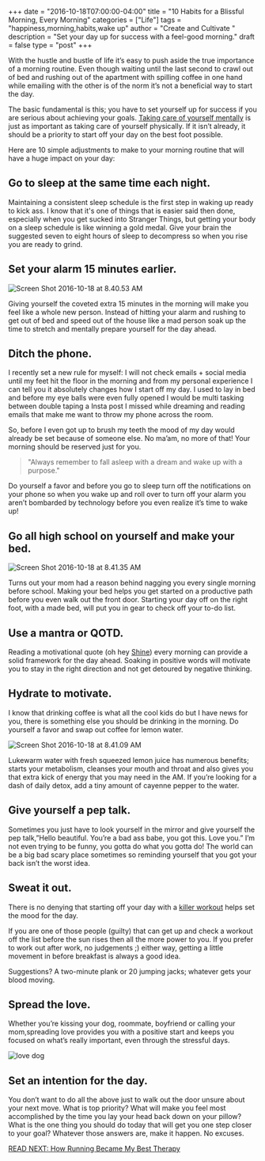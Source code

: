 +++
  date = "2016-10-18T07:00:00-04:00"
  title = "10 Habits for a Blissful Morning, Every Morning"
  categories = ["Life"]
  tags = "happiness,morning,habits,wake up"
  author = "Create and Cultivate "
  description = "Set your day up for success with a feel-good morning."
  draft = false
  type = "post"
+++



<span class="dropcap">W</span>ith the hustle and bustle of life it’s easy to push aside the true importance of a morning routine. Even though waiting until the last second to crawl out of bed and rushing out of the apartment with spilling coffee in one hand while emailing with the other is of the norm it’s not a beneficial way to start the day. 

The basic fundamental is this; you have to set yourself up for success if you are serious about achieving your goals. [Taking care of yourself mentally](http://advice.shinetext.com/articles/10-ways-to-bounce-back-from-burnout/) is just as important as taking care of yourself physically. If it isn’t already, it should be a priority to start off your day on the best foot possible.

Here are 10 simple adjustments to make to your morning routine that will have a huge impact on your day:

## Go to sleep at the same time each night. 
Maintaining a consistent sleep schedule is the first step in waking up ready to kick ass. I know that it's one of things that is easier said then done, especially when you get sucked into Stranger Things, but getting your body on a sleep schedule is like winning a gold medal. Give your brain the suggested seven to eight hours of sleep to decompress so when you rise you are ready to grind.

## Set your alarm 15 minutes earlier.

![Screen Shot 2016-10-18 at 8.40.53 AM](//images.contentful.com/awpxl2koull4/3hFwZk8IooSgGiaosUaOSo/a88a999d59a8da4c456490fee5d9658b/Screen_Shot_2016-10-18_at_8.40.53_AM.png)



Giving yourself the coveted extra 15 minutes in the morning will make you feel like a whole new person. Instead of hitting your alarm and rushing to get out of bed and speed out of the house like a mad person soak up the time to stretch and mentally prepare yourself for the day ahead.

## Ditch the phone. 
I recently set a new rule for myself: I will not check emails + social media until my feet hit the floor in the morning and from my personal experience I can tell you it absolutely changes how I start off my day. I used to lay in bed and before my eye balls were even fully opened I would be multi tasking between double taping a Insta post I missed while dreaming and reading emails that make me want to throw my phone across the room. 

So, before I even got up to brush my teeth the mood of my day would already be set because of someone else. No ma’am, no more of that!  Your morning should be reserved just for you. 

> "Always remember to fall asleep with a dream and wake up with a purpose."

Do yourself a favor and before you go to sleep turn off the notifications on your phone so when you wake up and roll over to turn off your alarm you aren’t bombarded by technology before you even realize it’s time to wake up!

## Go all high school on yourself and make your bed.

![Screen Shot 2016-10-18 at 8.41.35 AM](//images.contentful.com/awpxl2koull4/6wa7tYPZeMsAyyyaUYoMoS/d35536f4f0fe02355e34654b58ab50a6/Screen_Shot_2016-10-18_at_8.41.35_AM.png)

Turns out your mom had a reason behind nagging you every single morning before school. Making your bed helps you get started on a productive path before you even walk out the front door. Starting your day off on the right foot, with a made bed, will put you in gear to check off your to-do list.

## Use a mantra or QOTD.
Reading a motivational quote (oh hey [Shine](https://www.shinetext.com)) every morning can provide a solid framework for the day ahead. Soaking in positive words will motivate you to stay in the right direction and not get detoured by negative thinking.

## Hydrate to motivate.
I know that drinking coffee is what all the cool kids do but I have news for you, there is something else you should be drinking in the morning. Do yourself a favor and swap out coffee for lemon water. 

![Screen Shot 2016-10-18 at 8.41.09 AM](//images.contentful.com/awpxl2koull4/41S2OzCEhy2cok4sqK82Gk/b0c409ccf35ac28fd96bd211bd213a15/Screen_Shot_2016-10-18_at_8.41.09_AM.png)

Lukewarm water with fresh squeezed lemon juice has numerous benefits; starts your metabolism, cleanses your mouth and throat and also gives you that extra kick of energy that you may need in the AM. If you’re looking for a dash of daily detox, add a tiny amount of cayenne pepper to the water.

## Give yourself a pep talk.
Sometimes you just have to look yourself in the mirror and give yourself the pep talk,”Hello beautiful. You’re a bad ass babe, you got this. Love you.” I’m not even trying to be funny, you gotta do what you gotta do! The world can be a big bad scary place sometimes so reminding yourself that you got your back isn’t the worst idea.

## Sweat it out.

There is no denying that starting off your day with a [killer workout](http://advice.shinetext.com/articles/my-boss-the-bully-7-steps-for-dealing-with-a-demanding-higher-up/) helps set the mood for the day. 

If you are one of those people (guilty) that can get up and check a workout off the list before the sun rises then all the more power to you. If you prefer to work out after work, no judgements ;) either way, getting a little movement in before breakfast is always a good idea. 

Suggestions? A two-minute plank or 20 jumping jacks; whatever gets your blood moving.

## Spread the love.
Whether you’re kissing your dog, roommate, boyfriend or calling your mom,spreading love provides you with a positive start and keeps you focused on what’s really important, even through the stressful days.

![love dog](//images.contentful.com/awpxl2koull4/34KsI6HsHeCmWSwiKwUYCK/07716ac5ec9bc5af991498dab45c13e7/Screen_Shot_2016-10-18_at_8.56.44_AM.png)


## Set an intention for the day.

You don’t want to do all the above just to walk out the door unsure about your next move. What is top priority? What will make you feel most accomplished by the time you lay your head back down on your pillow? What is the one thing you should do today that will get you one step closer to your goal? Whatever those answers are, make it happen. No excuses.

[READ NEXT: How Running Became My Best Therapy
](http://advice.shinetext.com/articles/how-running-became-my-best-therapy/)

<div class="pubexchange_module" id="pubexchange_below_content" data-pubexchange-module-id="2323"></div>

<script>(function(w, d, s, id) {
  w.PUBX=w.PUBX || {pub: "shine_text", discover: false, lazy: true};
  var js, pjs = d.getElementsByTagName(s)[0];
  if (d.getElementById(id)) return;
  js = d.createElement(s); js.id = id; js.async = true;
  js.src = "//main.pubexchange.com/loader.min.js";
  pjs.parentNode.insertBefore(js, pjs);
}(window, document, "script", "pubexchange-jssdk"));</script>

